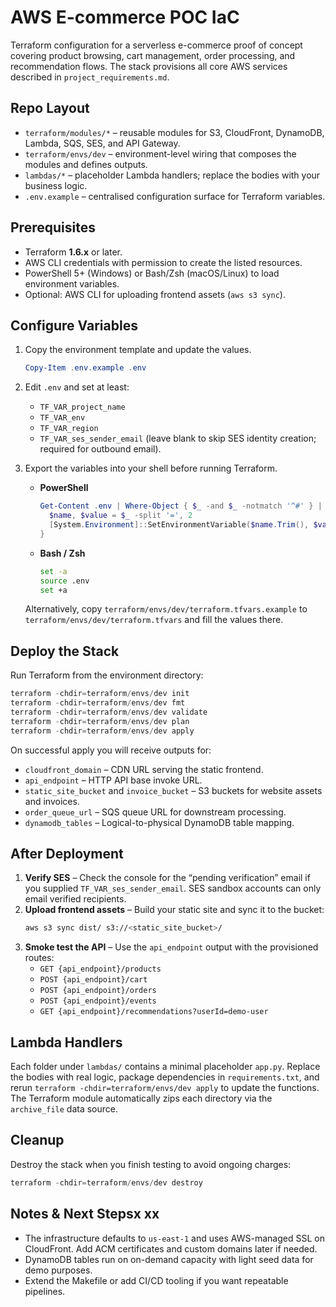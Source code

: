 # AWS E-commerce POC IaC

Terraform configuration for a serverless e-commerce proof of concept covering product browsing, cart management, order processing, and recommendation flows. The stack provisions all core AWS services described in `project_requirements.md`.

## Repo Layout

- `terraform/modules/*` – reusable modules for S3, CloudFront, DynamoDB, Lambda, SQS, SES, and API Gateway.
- `terraform/envs/dev` – environment-level wiring that composes the modules and defines outputs.
- `lambdas/*` – placeholder Lambda handlers; replace the bodies with your business logic.
- `.env.example` – centralised configuration surface for Terraform variables.

## Prerequisites

- Terraform **1.6.x** or later.
- AWS CLI credentials with permission to create the listed resources.
- PowerShell 5+ (Windows) or Bash/Zsh (macOS/Linux) to load environment variables.
- Optional: AWS CLI for uploading frontend assets (`aws s3 sync`).

## Configure Variables

1. Copy the environment template and update the values.
   ```powershell
   Copy-Item .env.example .env
   ```
2. Edit `.env` and set at least:
   - `TF_VAR_project_name`
   - `TF_VAR_env`
   - `TF_VAR_region`
   - `TF_VAR_ses_sender_email` (leave blank to skip SES identity creation; required for outbound email).

3. Export the variables into your shell before running Terraform.
   - **PowerShell**
     ```powershell
     Get-Content .env | Where-Object { $_ -and $_ -notmatch '^#' } | ForEach-Object {
       $name, $value = $_ -split '=', 2
       [System.Environment]::SetEnvironmentVariable($name.Trim(), $value.Trim())
     }
     ```
   - **Bash / Zsh**
     ```bash
     set -a
     source .env
     set +a
     ```

   Alternatively, copy `terraform/envs/dev/terraform.tfvars.example` to `terraform/envs/dev/terraform.tfvars` and fill the values there.

## Deploy the Stack

Run Terraform from the environment directory:

```powershell
terraform -chdir=terraform/envs/dev init
terraform -chdir=terraform/envs/dev fmt
terraform -chdir=terraform/envs/dev validate
terraform -chdir=terraform/envs/dev plan
terraform -chdir=terraform/envs/dev apply
```

On successful apply you will receive outputs for:

- `cloudfront_domain` – CDN URL serving the static frontend.
- `api_endpoint` – HTTP API base invoke URL.
- `static_site_bucket` and `invoice_bucket` – S3 buckets for website assets and invoices.
- `order_queue_url` – SQS queue URL for downstream processing.
- `dynamodb_tables` – Logical-to-physical DynamoDB table mapping.

## After Deployment

1. **Verify SES** – Check the console for the “pending verification” email if you supplied `TF_VAR_ses_sender_email`. SES sandbox accounts can only email verified recipients.
2. **Upload frontend assets** – Build your static site and sync it to the bucket:
   ```bash
   aws s3 sync dist/ s3://<static_site_bucket>/
   ```
3. **Smoke test the API** – Use the `api_endpoint` output with the provisioned routes:
   - `GET {api_endpoint}/products`
   - `POST {api_endpoint}/cart`
   - `POST {api_endpoint}/orders`
   - `POST {api_endpoint}/events`
   - `GET {api_endpoint}/recommendations?userId=demo-user`

## Lambda Handlers

Each folder under `lambdas/` contains a minimal placeholder `app.py`. Replace the bodies with real logic, package dependencies in `requirements.txt`, and rerun `terraform -chdir=terraform/envs/dev apply` to update the functions. The Terraform module automatically zips each directory via the `archive_file` data source.

## Cleanup

Destroy the stack when you finish testing to avoid ongoing charges:

```powershell
terraform -chdir=terraform/envs/dev destroy
```

## Notes & Next Stepsx xx

- The infrastructure defaults to `us-east-1` and uses AWS-managed SSL on CloudFront. Add ACM certificates and custom domains later if needed.
- DynamoDB tables run on on-demand capacity with light seed data for demo purposes.
- Extend the Makefile or add CI/CD tooling if you want repeatable pipelines.
